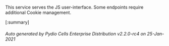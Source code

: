 






This service serves the JS user-interface. Some endpoints require additional Cookie management.

[:summary]

###### Auto generated by Pydio Cells Enterprise Distribution v2.2.0-rc4 on 25-Jan-2021
